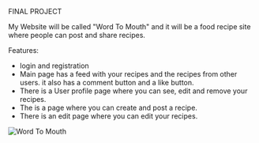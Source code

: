 FINAL PROJECT

My Website will be called "Word To Mouth" and it will be a food recipe site where people can post and share recipes.

Features:

- login and registration
- Main page has a feed with your recipes and the recipes from other users. it also has a comment button and a like button.
- There is a User profile page where you can see, edit and remove your recipes.
- The is a page where you can create and post a recipe.
- There is an edit page where you can edit your recipes.

![Word To Mouth](https://user-images.githubusercontent.com/56278888/132259688-970483da-83a6-41df-9480-07d2bbc5a20f.JPG)
